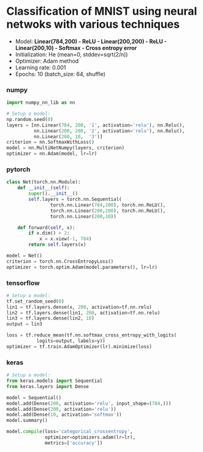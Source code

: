 # Classification of MNIST using neural netwoks with various techniques

- Model: **Linear(784,200) - ReLU - Linear(200,200) - ReLU - Linear(200,10) - Softmax - Cross entropy error**
- Initialization: He (mean=0, stddev=sqrt(2/n))
- Optimizer: Adam method
- Learning rate: 0.001
- Epochs: 10 (batch_size: 64, shuffle)

### numpy
```python
import numpy_nn_lib as nn

# Setup a model:
np.random.seed(0)
layers = [nn.Linear(784, 200, '1', activation='relu'), nn.Relu(),
          nn.Linear(200, 200, '2', activation='relu'), nn.Relu(),
          nn.Linear(200, 10,  '3')]
criterion = nn.SoftmaxWithLoss()
model = nn.MultiNetNumpy(layers, criterion)
optimizer = nn.Adam(model, lr=lr)
```

### pytorch
```python
class Net(torch.nn.Module):
    def __init__(self):
        super().__init__()
        self.layers = torch.nn.Sequential(
                torch.nn.Linear(784,200), torch.nn.ReLU(),
                torch.nn.Linear(200,200), torch.nn.ReLU(),
                torch.nn.Linear(200,10))

    def forward(self, x):
        if x.dim() > 2:
            x = x.view(-1, 784)
        return self.layers(x)

model = Net()
criterion = torch.nn.CrossEntropyLoss()
optimizer = torch.optim.Adam(model.parameters(), lr=lr)
```

### tensorflow
```python
# Setup a model:
tf.set_random_seed(0)
lin1 = tf.layers.dense(x, 200, activation=tf.nn.relu)
lin2 = tf.layers.dense(lin1, 200, activation=tf.nn.relu)
lin3 = tf.layers.dense(lin2, 10)
output = lin3

loss = tf.reduce_mean(tf.nn.softmax_cross_entropy_with_logits(
           logits=output, labels=y))
optimizer = tf.train.AdamOptimizer(lr).minimize(loss)
```


### keras
```python
# Setup a model:
from keras.models import Sequential
from keras.layers import Dense

model = Sequential()
model.add(Dense(200, activation='relu', input_shape=(784,)))
model.add(Dense(200, activation='relu'))
model.add(Dense(10, activation='softmax'))
model.summary()

model.compile(loss='categorical_crossentropy',
              optimizer=optimizers.adam(lr=lr),
              metrics=['accuracy'])
```
